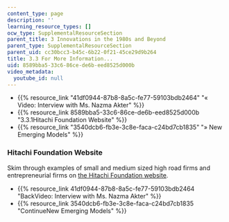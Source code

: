 ```yaml
---
content_type: page
description: ''
learning_resource_types: []
ocw_type: SupplementalResourceSection
parent_title: 3 Innovations in the 1980s and Beyond
parent_type: SupplementalResourceSection
parent_uid: cc30bcc3-b45c-6b22-0f21-45ce29d9b264
title: 3.3 For More Information...
uid: 8589bba5-33c6-86ce-de6b-eed8525d000b
video_metadata:
  youtube_id: null
---
```


*   {{% resource_link "41df0944-87b8-8a5c-fe77-59103bdb2464" "« Video: Interview with Ms. Nazma Akter" %}}
*   {{% resource_link 8589bba5-33c6-86ce-de6b-eed8525d000b "3.3.1Hitachi Foundation Website" %}}
*   {{% resource_link "3540dcb6-fb3e-3c8e-faca-c24bd7cb1835" "» New Emerging Models" %}}

### Hitachi Foundation Website

Skim through examples of small and medium sized high road firms and entrepreneurial firms on [the Hitachi Foundation website](http://www.hitachi-zaidan.org/global/).

*   {{% resource_link 41df0944-87b8-8a5c-fe77-59103bdb2464 "BackVideo: Interview with Ms. Nazma Akter" %}}
*   {{% resource_link 3540dcb6-fb3e-3c8e-faca-c24bd7cb1835 "ContinueNew Emerging Models" %}}